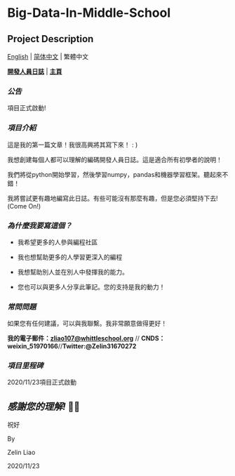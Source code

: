 # Big-Data-In-Middle-School

## Project Description

[English](https://github.com/ZelinLiao/Big-Data-In-Middle-School/blob/main/README.md) | [简体中文](https://github.com/ZelinLiao/Big-Data-In-Middle-School/blob/main/%E7%AE%80%E4%BD%93%E4%B8%AD%E6%96%87.md) | 繁體中文


**[開發人員日誌](---)** | **[主頁](https://github.com/ZelinLiao/Big-Data-In-Middle-School/)**


### _公告_


項目正式啟動!


### _項目介紹_


這是我的第一篇文章！我很高興將其寫下來！ : )

我想創建每個人都可以理解的編碼開發人員日誌。這是適合所有初學者的說明！

我們將從python開始學習，然後學習numpy，pandas和機器學習框架。聽起來不錯！

我將嘗試更有趣地編寫此日誌。有些可能沒有那麼有趣，但是您必須堅持下去!  (Come On!)


### _為什麼我要寫這個？_


* 我希望更多的人參與編程社區

* 我也想幫助更多的人學習更深入的編程

* 我想幫助別人並在別人中發揮我的能力。

* 您也可以與更多人分享此筆記。您的支持是我的動力！


### _常問問題_


如果您有任何建議，可以與我聯繫。我非常願意做得更好！

**我的電子郵件：zliao107@whittleschool.org** // **CNDS：weixin_51970166**//**Twitter:@Zelin31670272**


### _項目里程碑_


2020/11/23項目正式啟動


## _感謝您的理解!_ 🐱‍🏍


祝好

By

Zelin Liao

2020/11/23
